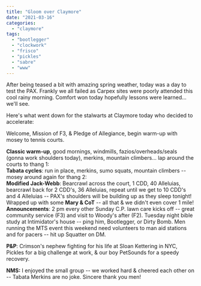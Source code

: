 ```yaml
---
title: "Gloom over Claymore"
date: "2021-03-16"
categories: 
  - "claymore"
tags: 
  - "bootlegger"
  - "clockwork"
  - "frisco"
  - "pickles"
  - "sabre"
  - "www"
---
```


After being teased a bit with amazing spring weather, today was a day to test the PAX. Frankly we all failed as Carpex sites were poorly attended this cool rainy morning. Comfort won today hopefully lessons were learned… we'll see.

  
Here's what went down for the stalwarts at Claymore today who decided to accelerate:

  
Welcome, Mission of F3, & Pledge of Allegiance, begin warm-up with mosey to tennis courts.

  
**Classic warm-up**, good mornings, windmills, fazios/overheads/seals (gonna work shoulders today), merkins, mountain climbers… lap around the courts to thang 1:  
**Tabata cycles**: run in place, merkins, sumo squats, mountain climbers -- mosey around again for thang 2:  
**Modified Jack-Webb**: Bearcrawl across the court, 1 CDD, 40 Alleluias, bearcrawl back for 2 CDD's, 36 Alleluias, repeat until we get to 10 CDD's and 4 Alleluias -- PAX's shoulders will be building up as they sleep tonight!  
Wrapped up with some **Mary & CoT** -- all that & we didn't even cover 1 mile!  
**Announcements**: 2 pm every other Sunday C.P. lawn care kicks off -- great community service (F3) and visit to Woody's after (F2). Tuesday night bible study at Intimidator's house -- ping him, Bootlegger, or Dirty Bomb. Men running the MTS event this weekend need volunteers to man aid stations and for pacers -- hit up Squatter on DM.

**P&P**: Crimson's nephew fighting for his life at Sloan Kettering in NYC, Pickles for a big challenge at work, & our boy PetSounds for a speedy recovery.

**NMS:** I enjoyed the small group -- we worked hard & cheered each other on -- Tabata Merkins are no joke. Sincere thank you men!
